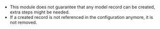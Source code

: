 - This module does not guarantee that any model record can be created, extra steps might be needed.
- If a created record is not referenced in the configuration anymore, it is not removed.
